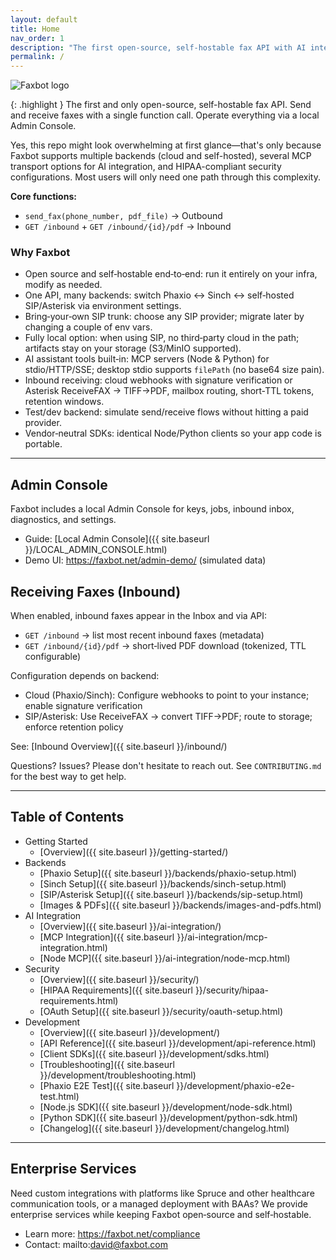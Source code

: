 ```yaml
---
layout: default
title: Home
nav_order: 1
description: "The first open-source, self-hostable fax API with AI integration"
permalink: /
---
```



<div class="home-hero">
  <img src="{{ site.baseurl }}/docs/assets/images/faxbot_full_logo.png" alt="Faxbot logo" />
</div>

{: .highlight }
The first and only open-source, self-hostable fax API. Send and receive faxes with a single function call. Operate everything via a local Admin Console.

Yes, this repo might look overwhelming at first glance—that's only because Faxbot supports multiple backends (cloud and self-hosted), several MCP transport options for AI integration, and HIPAA-compliant security configurations. Most users will only need one path through this complexity.

**Core functions:**
- `send_fax(phone_number, pdf_file)` → Outbound
- `GET /inbound` + `GET /inbound/{id}/pdf` → Inbound

### Why Faxbot

- Open source and self‑hostable end‑to‑end: run it entirely on your infra, modify as needed.
- One API, many backends: switch Phaxio ↔ Sinch ↔ self‑hosted SIP/Asterisk via environment settings.
- Bring‑your‑own SIP trunk: choose any SIP provider; migrate later by changing a couple of env vars.
- Fully local option: when using SIP, no third‑party cloud in the path; artifacts stay on your storage (S3/MinIO supported).
- AI assistant tools built‑in: MCP servers (Node & Python) for stdio/HTTP/SSE; desktop stdio supports `filePath` (no base64 size pain).
- Inbound receiving: cloud webhooks with signature verification or Asterisk ReceiveFAX → TIFF→PDF, mailbox routing, short‑TTL tokens, retention windows.
- Test/dev backend: simulate send/receive flows without hitting a paid provider.
- Vendor‑neutral SDKs: identical Node/Python clients so your app code is portable.

---

## Admin Console

Faxbot includes a local Admin Console for keys, jobs, inbound inbox, diagnostics, and settings.

- Guide: [Local Admin Console]({{ site.baseurl }}/LOCAL_ADMIN_CONSOLE.html)
- Demo UI: https://faxbot.net/admin-demo/ (simulated data)

## Receiving Faxes (Inbound)

When enabled, inbound faxes appear in the Inbox and via API:

- `GET /inbound` → list most recent inbound faxes (metadata)
- `GET /inbound/{id}/pdf` → short‑lived PDF download (tokenized, TTL configurable)

Configuration depends on backend:
- Cloud (Phaxio/Sinch): Configure webhooks to point to your instance; enable signature verification
- SIP/Asterisk: Use ReceiveFAX → convert TIFF→PDF; route to storage; enforce retention policy

See: [Inbound Overview]({{ site.baseurl }}/inbound/)

Questions? Issues? Please don't hesitate to reach out. See `CONTRIBUTING.md` for the best way to get help.

---

## Table of Contents

- Getting Started
  - [Overview]({{ site.baseurl }}/getting-started/)
- Backends
  - [Phaxio Setup]({{ site.baseurl }}/backends/phaxio-setup.html)
  - [Sinch Setup]({{ site.baseurl }}/backends/sinch-setup.html)
  - [SIP/Asterisk Setup]({{ site.baseurl }}/backends/sip-setup.html)
  - [Images & PDFs]({{ site.baseurl }}/backends/images-and-pdfs.html)
- AI Integration
  - [Overview]({{ site.baseurl }}/ai-integration/)
  - [MCP Integration]({{ site.baseurl }}/ai-integration/mcp-integration.html)
  - [Node MCP]({{ site.baseurl }}/ai-integration/node-mcp.html)
- Security
  - [Overview]({{ site.baseurl }}/security/)
  - [HIPAA Requirements]({{ site.baseurl }}/security/hipaa-requirements.html)
  - [OAuth Setup]({{ site.baseurl }}/security/oauth-setup.html)
- Development
  - [Overview]({{ site.baseurl }}/development/)
  - [API Reference]({{ site.baseurl }}/development/api-reference.html)
  - [Client SDKs]({{ site.baseurl }}/development/sdks.html)
  - [Troubleshooting]({{ site.baseurl }}/development/troubleshooting.html)
  - [Phaxio E2E Test]({{ site.baseurl }}/development/phaxio-e2e-test.html)
  - [Node.js SDK]({{ site.baseurl }}/development/node-sdk.html)
  - [Python SDK]({{ site.baseurl }}/development/python-sdk.html)
  - [Changelog]({{ site.baseurl }}/development/changelog.html)

---

## Enterprise Services

Need custom integrations with platforms like Spruce and other healthcare communication tools, or a managed deployment with BAAs? We provide enterprise services while keeping Faxbot open‑source and self‑hostable.

- Learn more: https://faxbot.net/compliance
- Contact: mailto:david@faxbot.com
  
